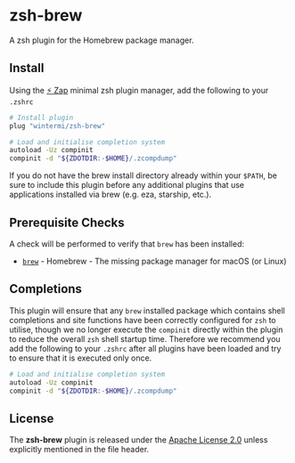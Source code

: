 # zsh-brew
A zsh plugin for the Homebrew package manager.

## Install
Using the [:zap: Zap](https://www.zapzsh.org/) minimal zsh plugin manager, add the following to your `.zshrc`

```sh
# Install plugin
plug "wintermi/zsh-brew"

# Load and initialise completion system
autoload -Uz compinit
compinit -d "${ZDOTDIR:-$HOME}/.zcompdump"
```

If you do not have the brew install directory already within your `$PATH`, be sure to include this plugin before any additional plugins that use applications installed via brew (e.g. eza, starship, etc.).

## Prerequisite Checks
A check will be performed to verify that `brew` has been installed:

- [`brew`](https://brew.sh/) - Homebrew - The missing package manager for macOS (or Linux)


## Completions
This plugin will ensure that any `brew` installed package which contains shell completions and site functions have been correctly configured for `zsh` to utilise, though we no longer execute the `compinit` directly within the plugin to reduce the overall `zsh` shell startup time.  Therefore we recommend you add the following to your `.zshrc` after all plugins have been loaded and try to ensure that it is executed only once.

```sh
# Load and initialise completion system
autoload -Uz compinit
compinit -d "${ZDOTDIR:-$HOME}/.zcompdump"
```

## License
The **zsh-brew** plugin is released under the [Apache License 2.0](https://github.com/wintermi/zsh-brew/blob/main/LICENSE) unless explicitly mentioned in the file header.
